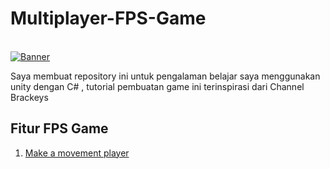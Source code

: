 # Multiplayer-FPS-Game
<br>
<a href="https://ibb.co/tKKkj19"><img src="https://i.ibb.co/2hhmVpT/Banner.jpg" alt="Banner" border="0"></a>
<br>

Saya membuat repository ini untuk pengalaman belajar saya menggunakan unity dengan C# , tutorial pembuatan game ini terinspirasi dari Channel Brackeys
## Fitur FPS Game
  1. [Make a movement player](https://github.com/RizalFIrdaus/Multiplayer-FPS-Game)
